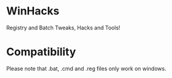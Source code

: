 # WinHacks
Registry and Batch Tweaks, Hacks and Tools!
# Compatibility
Please note that .bat, .cmd and .reg files only work on windows.
